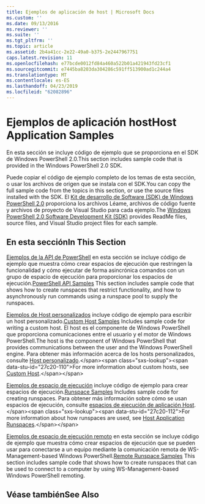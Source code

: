 ```yaml
---
title: Ejemplos de aplicación de host | Microsoft Docs
ms.custom: ''
ms.date: 09/13/2016
ms.reviewer: ''
ms.suite: ''
ms.tgt_pltfrm: ''
ms.topic: article
ms.assetid: 2b4a41cc-2e22-49a0-b375-2e2447967751
caps.latest.revision: 11
ms.openlocfilehash: e77bcde0012fd84a460a522b01a421943fd23cf1
ms.sourcegitcommit: e7445ba8203da304286c591ff513900ad1c244a4
ms.translationtype: MT
ms.contentlocale: es-ES
ms.lasthandoff: 04/23/2019
ms.locfileid: "62082896"
---
```

# <a name="host-application-samples"></a><span data-ttu-id="27c20-102">Ejemplos de aplicación host</span><span class="sxs-lookup"><span data-stu-id="27c20-102">Host Application Samples</span></span>

<span data-ttu-id="27c20-103">En esta sección se incluye código de ejemplo que se proporciona en el SDK de Windows PowerShell 2.0.</span><span class="sxs-lookup"><span data-stu-id="27c20-103">This section includes sample code that is provided in the Windows PowerShell 2.0 SDK.</span></span>

 <span data-ttu-id="27c20-104">Puede copiar el código de ejemplo completo de los temas de esta sección, o usar los archivos de origen que se instala con el SDK.</span><span class="sxs-lookup"><span data-stu-id="27c20-104">You can copy the full sample code from the topics in this section, or use the source files installed with the SDK.</span></span> <span data-ttu-id="27c20-105">El [Kit de desarrollo de Software (SDK) de Windows PowerShell 2.0](https://www.microsoft.com/en-us/download/details.aspx?id=2560) proporciona los archivos Léame, archivos de código fuente y archivos de proyecto de Visual Studio para cada ejemplo.</span><span class="sxs-lookup"><span data-stu-id="27c20-105">The [Windows PowerShell 2.0 Software Development Kit (SDK)](https://www.microsoft.com/en-us/download/details.aspx?id=2560) provides ReadMe files, source files, and Visual Studio project files for each sample.</span></span>

## <a name="in-this-section"></a><span data-ttu-id="27c20-106">En esta sección</span><span class="sxs-lookup"><span data-stu-id="27c20-106">In This Section</span></span>

 <span data-ttu-id="27c20-107">[Ejemplos de la API de PowerShell](./windows-powershell-api-samples.md) en esta sección se incluye código de ejemplo que muestra cómo crear espacios de ejecución que restringen la funcionalidad y cómo ejecutar de forma asincrónica comandos con un grupo de espacio de ejecución para proporcionar los espacios de ejecución.</span><span class="sxs-lookup"><span data-stu-id="27c20-107">[PowerShell API Samples](./windows-powershell-api-samples.md) This section includes sample code that shows how to create runspaces that restrict functionality, and how to asynchronously run commands using a runspace pool to supply the runspaces.</span></span>

 <span data-ttu-id="27c20-108">[Ejemplos de Host personalizados](./custom-host-samples.md) incluye código de ejemplo para escribir un host personalizado.</span><span class="sxs-lookup"><span data-stu-id="27c20-108">[Custom Host Samples](./custom-host-samples.md) Includes sample code for writing a custom host.</span></span> <span data-ttu-id="27c20-109">El host es el componente de Windows PowerShell que proporciona comunicaciones entre el usuario y el motor de Windows PowerShell.</span><span class="sxs-lookup"><span data-stu-id="27c20-109">The host is the component of Windows PowerShell that provides communications between the user and the Windows PowerShell engine.</span></span> <span data-ttu-id="27c20-110">Para obtener más información acerca de los hosts personalizados, consulte [Host personalizado](https://msdn.microsoft.com/en-us/library/ee706563(v=vs.85).aspx).</span><span class="sxs-lookup"><span data-stu-id="27c20-110">For more information about custom hosts, see [Custom Host](https://msdn.microsoft.com/en-us/library/ee706563(v=vs.85).aspx).</span></span>

 <span data-ttu-id="27c20-111">[Ejemplos de espacio de ejecución](./runspace-samples.md) incluye código de ejemplo para crear espacios de ejecución.</span><span class="sxs-lookup"><span data-stu-id="27c20-111">[Runspace Samples](./runspace-samples.md) Includes sample code for creating runspaces.</span></span> <span data-ttu-id="27c20-112">Para obtener más información sobre cómo se usan espacios de ejecución, consulte [espacios de ejecución de aplicación Host](https://msdn.microsoft.com/en-us/library/ee706563(v=vs.85).aspx).</span><span class="sxs-lookup"><span data-stu-id="27c20-112">For more information about how runspaces are used, see [Host Application Runspaces](https://msdn.microsoft.com/en-us/library/ee706563(v=vs.85).aspx).</span></span>

 <span data-ttu-id="27c20-113">[Ejemplos de espacio de ejecución remoto](./remote-runspace-samples.md) en esta sección se incluye código de ejemplo que muestra cómo crear espacios de ejecución que se pueden usar para conectarse a un equipo mediante la comunicación remota de WS-Management-based Windows PowerShell.</span><span class="sxs-lookup"><span data-stu-id="27c20-113">[Remote Runspace Samples](./remote-runspace-samples.md) This section includes sample code that shows how to create runspaces that can be used to connect to a computer by using WS-Management-based Windows PowerShell remoting.</span></span>

## <a name="see-also"></a><span data-ttu-id="27c20-114">Véase también</span><span class="sxs-lookup"><span data-stu-id="27c20-114">See Also</span></span>
